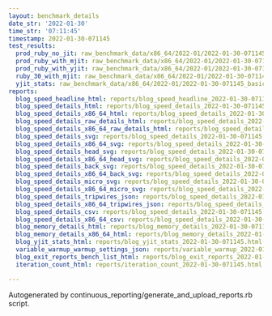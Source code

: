 ```yaml
---
layout: benchmark_details
date_str: '2022-01-30'
time_str: '07:11:45'
timestamp: 2022-01-30-071145
test_results:
  prod_ruby_no_jit: raw_benchmark_data/x86_64/2022-01/2022-01-30-071145_basic_benchmark_prod_ruby_no_jit.json
  prod_ruby_with_mjit: raw_benchmark_data/x86_64/2022-01/2022-01-30-071145_basic_benchmark_prod_ruby_with_mjit.json
  prod_ruby_with_yjit: raw_benchmark_data/x86_64/2022-01/2022-01-30-071145_basic_benchmark_prod_ruby_with_yjit.json
  ruby_30_with_mjit: raw_benchmark_data/x86_64/2022-01/2022-01-30-071145_basic_benchmark_ruby_30_with_mjit.json
  yjit_stats: raw_benchmark_data/x86_64/2022-01/2022-01-30-071145_basic_benchmark_yjit_stats.json
reports:
  blog_speed_headline_html: reports/blog_speed_headline_2022-01-30-071145.html
  blog_speed_details_html: reports/blog_speed_details_2022-01-30-071145.html
  blog_speed_details_x86_64_html: reports/blog_speed_details_2022-01-30-071145.x86_64.html
  blog_speed_details_raw_details_html: reports/blog_speed_details_2022-01-30-071145.raw_details.html
  blog_speed_details_x86_64_raw_details_html: reports/blog_speed_details_2022-01-30-071145.x86_64.raw_details.html
  blog_speed_details_svg: reports/blog_speed_details_2022-01-30-071145.svg
  blog_speed_details_x86_64_svg: reports/blog_speed_details_2022-01-30-071145.x86_64.svg
  blog_speed_details_head_svg: reports/blog_speed_details_2022-01-30-071145.head.svg
  blog_speed_details_x86_64_head_svg: reports/blog_speed_details_2022-01-30-071145.x86_64.head.svg
  blog_speed_details_back_svg: reports/blog_speed_details_2022-01-30-071145.back.svg
  blog_speed_details_x86_64_back_svg: reports/blog_speed_details_2022-01-30-071145.x86_64.back.svg
  blog_speed_details_micro_svg: reports/blog_speed_details_2022-01-30-071145.micro.svg
  blog_speed_details_x86_64_micro_svg: reports/blog_speed_details_2022-01-30-071145.x86_64.micro.svg
  blog_speed_details_tripwires_json: reports/blog_speed_details_2022-01-30-071145.tripwires.json
  blog_speed_details_x86_64_tripwires_json: reports/blog_speed_details_2022-01-30-071145.x86_64.tripwires.json
  blog_speed_details_csv: reports/blog_speed_details_2022-01-30-071145.csv
  blog_speed_details_x86_64_csv: reports/blog_speed_details_2022-01-30-071145.x86_64.csv
  blog_memory_details_html: reports/blog_memory_details_2022-01-30-071145.html
  blog_memory_details_x86_64_html: reports/blog_memory_details_2022-01-30-071145.x86_64.html
  blog_yjit_stats_html: reports/blog_yjit_stats_2022-01-30-071145.html
  variable_warmup_warmup_settings_json: reports/variable_warmup_2022-01-30-071145.warmup_settings.json
  blog_exit_reports_bench_list_html: reports/blog_exit_reports_2022-01-30-071145.bench_list.html
  iteration_count_html: reports/iteration_count_2022-01-30-071145.html

---
```

Autogenerated by continuous_reporting/generate_and_upload_reports.rb script.

